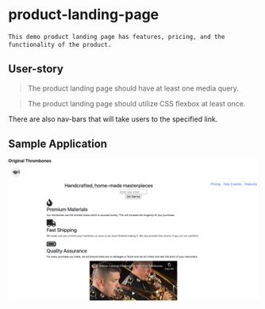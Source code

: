 # product-landing-page

    This demo product landing page has features, pricing, and the functionality of the product. 

## User-story

 > The product landing page should have at least one media query.

 > The product landing page should utilize CSS flexbox at least once.

There are also nav-bars that will take users to the specified link. 


## Sample Application 
![screenshot](images/product-sample.jpg)